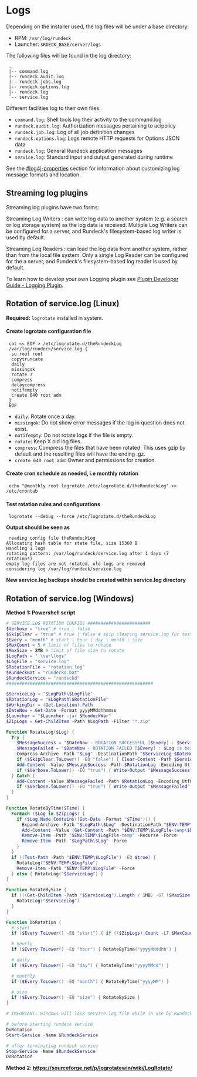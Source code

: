 # Logs

Depending on the installer used, the log files will be under a base
directory:

- RPM: `/var/log/rundeck`
- Launcher: `$RDECK_BASE/server/logs`

The following files will be found in the log directory:

     .
     |-- command.log
     |-- rundeck.audit.log
     |-- rundeck.jobs.log
     |-- rundeck.options.log
     |-- rundeck.log
     `-- service.log

Different facilities log to their own files:

- `command.log`: Shell tools log their activity to the command.log
- `rundeck.audit.log`: Authorization messages pertaining to aclpolicy
- `rundeck.job.log`: Log of all job definition changes
- `rundeck.options.log`: Logs remote HTTP requests for Options JSON data
- `rundeck.log`: General Rundeck application messages
- `service.log`: Standard input and output generated during runtime

See the [#log4j-properties](/administration/configuration/config-file-reference.md#log4j-properties) section for information
about customizing log message formats and location.

## Streaming log plugins

Streaming log plugins have two forms:

Streaming Log Writers
: can write log data to another system (e.g. a search or log storage system) as the log data is received. Multiple Log Writers can be configured for a server, and Rundeck's filesystem-based log writer is used by default.

Streaming Log Readers
: can load the log data from another system, rather than from the local file system. Only a single Log Reader can be configured for the a server, and Rundeck's filesystem-based log reader is used by default.

To learn how to develop your own Logging plugin
see [Plugin Developer Guide - Logging Plugin](/developer/06-logging-plugins.md).

## Rotation of service.log (Linux)

**Required:** `logrotate` installed in system.

#### Create logrotate configuration file

     cat << EOF > /etc/logrotate.d/theRundeckLog
     /var/log/rundeck/service.log {
      su root root
      copytruncate
      daily
      missingok
      rotate 7
      compress
      delaycompress
      notifempty
      create 640 root adm
     }
     EOF

 - `daily`: Rotate once a day.
 - `missingok`: Do not show error messages if the log in question does not exist.
 - `notifempty`: Do not rotate logs if the file is empty.
 - `rotate`: Keep X old log files.
 - `compress`: Compress the files that have been rotated. This uses gzip by default and the resulting files will have the ending .gz.
 - `create 640 root adm`: Owner and permissions for creation.

#### Create cron schedule as needed, i.e monthly rotation

     echo "@monthly root logrotate /etc/logrotate.d/theRundeckLog" >> /etc/crontab

#### Test rotation rules and configurations

     logrotate --debug --force /etc/logrotate.d/theRundeckLog

**Output should be seen as**

     reading config file theRundeckLog
	Allocating hash table for state file, size 15360 B
	Handling 1 logs
	rotating pattern: /var/log/rundeck/service.log after 1 days (7 rotations)
	empty log files are not rotated, old logs are removed
	considering log /var/log/rundeck/service.log

**New service.log backups should be created within service.log directory**

## Rotation of service.log (Windows)

**Method 1: Powershell script**

```powershell
# SERVICE.LOG ROTATION CONFIGS ########################
$Verbose = "true" # true | false
$SkipClear = "true" # true | false # skip clearing service.log for testing
$Every = "month" # start | hour | day | month | size
$MaxCount = 5 # limit of files to rotate
$MaxSize = 2MB # limit of file size to rotate
$LogPath = ".\var\logs"
$LogFile = "service.log"
$RotationFile = "rotation.log"
$RundeckBat = "rundeckd.bat"
$RundeckService = "rundeckd"
########################################################

$ServiceLog = "$LogPath\$LogFile"
$RotationLog = "$LogPath\$RotationFile"
$WorkingDir = (Get-Location).Path
$DateNow = Get-Date -Format yyyyMMddhhmmss
$Launcher = "$Launcher -jar $RundeckWar"
$ZipLogs = Get-ChildItem -Path $LogPath -Filter "*.zip"

Function RotateLog($Log) {
  Try {
    $MessageSuccess = "$DateNow - ROTATION SUCCESSFUL [$Every] : $ServiceLog-$DateNow.zip"
    $MessageFailed = "$DateNow - ROTATION FAILED [$Every] : $Log is being used or not found"
    Compress-Archive -Path "$Log" -DestinationPath "$ServiceLog-$DateNow.zip" -CompressionLevel Optimal -Force
    if ($SkipClear.ToLower() -EQ "false") { Clear-Content -Path $ServiceLog -Force }
    Add-Content -Value $MessageSuccess -Path $RotationLog -Encoding Utf8 -Force
    if ($Verbose.ToLower() -EQ "true") { Write-Output "$MessageSuccess" }
  } Catch {
    Add-Content -Value $MessageFailed -Path $RotationLog -Encoding Utf8 -Force
    if ($Verbose.ToLower() -EQ "true") { Write-Output "$MessageFailed" }
  }
}

Function RotateByTime($Time) {
  ForEach ($Log in $ZipLogs) {
    if ($Log.Name.Contains((Get-Date -Format "$Time"))) {
      Expand-Archive -Path "$LogPath\$Log" -DestinationPath "$ENV:TEMP\$LogFile-temp" -Force
      Add-Content -Value (Get-Content -Path "$ENV:TEMP\$LogFile-temp\$LogFile") -Path "$ENV:TEMP\$LogFile" -Force
      Remove-Item -Path "$ENV:TEMP\$LogFile-temp" -Recurse -Force
      Remove-Item -Path "$LogPath\$Log" -Force
    }
  }
  if ((Test-Path -Path "$ENV:TEMP\$LogFile") -EQ $true) {
    RotateLog("$ENV:TEMP\$LogFile")
    Remove-Item -Path "$ENV:TEMP\$LogFile" -Force
  } else { RotateLog("$ServiceLog") }
}

Function RotateBySize {
  if (((Get-ChildItem -Path "$ServiceLog").Length / 1MB) -GT ($MaxSize / 1MB)) {
    RotateLog("$ServiceLog")
  }
}

Function DoRotation {
  # start
  if ($Every.ToLower() -EQ "start") { if (($ZipLogs).Count -LT $MaxCount) { RotateLog("$ServiceLog") } }

  # hourly
  if ($Every.ToLower() -EQ "hour") { RotateByTime("yyyyMMddhh") }

  # daily
  if ($Every.ToLower() -EQ "day") { RotateByTime("yyyyMMdd") }

  # monthly
  if ($Every.ToLower() -EQ "month") { RotateByTime("yyyyMM") }

  # size
  if ($Every.ToLower() -EQ "size") { RotateBySize }
}

# IMPORTANT: Windows will lock service.log file while in use by Rundeck. Must be done when service is down.

# before starting rundeck service
DoRotation
Start-Service -Name $RundeckService

# after terminating rundeck service
Stop-Service -Name $RundeckService
DoRotation
```

**Method 2: https://sourceforge.net/p/logrotatewin/wiki/LogRotate/**

